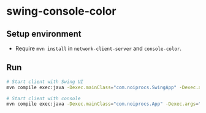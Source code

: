 # swing-console-color

## Setup environment
- Require `mvn install` in `network-client-server` and `console-color`.

## Run
```sh
# Start client with Swing UI
mvn compile exec:java -Dexec.mainClass="com.noiprocs.SwingApp" -Dexec.args="pc noiprocs client localhost 8080"

# Start client with console
mvn compile exec:java -Dexec.mainClass="com.noiprocs.App" -Dexec.args="pc noiprocs client localhost 8080"
```
